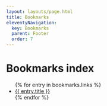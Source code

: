 ```yaml
---
layout: layouts/page.html
title: Bookmarks
eleventyNavigation:
  key: Bookmarks
  parent: Footer
  order: 7
---
```


# Bookmarks index

<ul>
{% for entry in bookmarks.links %}
  <li>
    <a href="{{entry.url}}">{{ entry.title }}</a>
  </li>
{% endfor %}
</ul>
